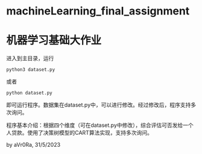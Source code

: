 # machineLearning_final_assignment
# 机器学习基础大作业

进入到主目录，运行
```
python3 dataset.py
```
或者
```
python dataset.py
```
即可运行程序。数据集在dataset.py中，可以进行修改。经过修改后，程序支持多次询问。

程序基本介绍：根据四个维度（可在dataset.py中修改），综合评估可否发给一个人贷款。使用了决策树模型的CART算法实现，支持多次询问。

by aVr0Ra, 31/5/2023